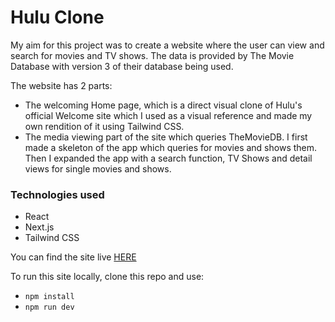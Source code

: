 # Hulu Clone

My aim for this project was to create a website where the user can view and search for movies and TV shows. The data is provided by The Movie Database with version 3 of their database being used.

The website has 2 parts:
- The welcoming Home page, which is a direct visual clone of Hulu's official Welcome site which I used as a visual reference and made my own rendition of it using Tailwind CSS.
- The media viewing part of the site which queries TheMovieDB. I first made a skeleton of the app which queries for movies and shows them. Then I expanded the app with a search function, TV Shows and detail views for single movies and shows.

### Technologies used
- React
- Next.js
- Tailwind CSS

You can find the site live [HERE](https://hulu-clone-rho-ten.vercel.app/)

To run this site locally, clone this repo and use:
- `npm install`
- `npm run dev`
